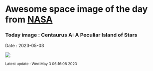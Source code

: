 
# Awesome space image of the day from [NASA](https://api.nasa.gov/)

### Today image : Centaurus A: A Peculiar Island of Stars
Date : 2023-05-03

![](https://apod.nasa.gov/apod/image/2305/NGC5128_Lorenzi_960.jpg)

<small>Latest update : Wed May  3 06:16:08 2023</small>
        